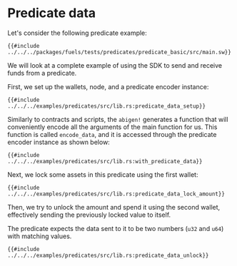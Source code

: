 # Predicate data

Let's consider the following predicate example:

```rust,ignore
{{#include ../../../packages/fuels/tests/predicates/predicate_basic/src/main.sw}}
```

We will look at a complete example of using the SDK to send and receive funds from a predicate.

First, we set up the wallets, node, and a predicate encoder instance:

```rust,ignore
{{#include ../../../examples/predicates/src/lib.rs:predicate_data_setup}}
```

Similarly to contracts and scripts, the `abigen!` generates a function that will conveniently encode all the arguments of the main function for us. This function is called `encode_data`, and it is accessed through the predicate encoder instance as shown below:

```rust,ignore
{{#include ../../../examples/predicates/src/lib.rs:with_predicate_data}}
```

Next, we lock some assets in this predicate using the first wallet:

```rust,ignore
{{#include ../../../examples/predicates/src/lib.rs:predicate_data_lock_amount}}
```

Then, we try to unlock the amount and spend it using the second wallet, effectively sending the previously locked value to itself.

The predicate expects the data sent to it to be two numbers (`u32` and `u64`) with matching values.

```rust,ignore
{{#include ../../../examples/predicates/src/lib.rs:predicate_data_unlock}}
```
